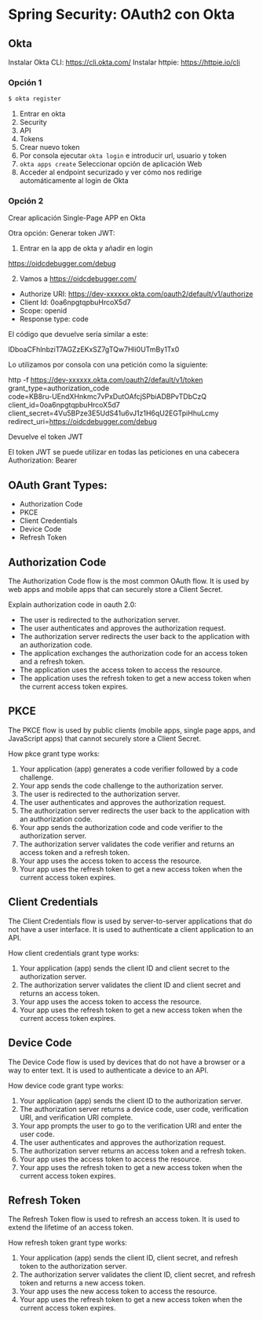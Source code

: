 # Spring Security: OAuth2 con Okta

## Okta

Instalar Okta CLI: https://cli.okta.com/
Instalar httpie: https://httpie.io/cli


### Opción 1

```bash
$ okta register
```

1. Entrar en okta
2. Security
3. API
4. Tokens
5. Crear nuevo token
6. Por consola ejecutar ``okta login`` e introducir url, usuario y token
7. ``okta apps create`` Seleccionar opción de aplicación Web
8. Acceder al endpoint securizado y ver cómo nos redirige automáticamente al login de Okta


### Opción 2

Crear aplicación Single-Page APP en Okta

Otra opción: Generar token JWT: 

1. Entrar en la app de okta y añadir en login

https://oidcdebugger.com/debug

2. Vamos a https://oidcdebugger.com/

* Authorize URI: https://dev-xxxxxx.okta.com/oauth2/default/v1/authorize
* Client Id: 0oa6npgtqpbuHrcoX5d7
* Scope: openid
* Response type: code

El código que devuelve sería similar a este: 

lDboaCFhlnbziT7AGZzEKxSZ7gTQw7Hli0UTmBy1Tx0

Lo utilizamos por consola con una petición como la siguiente: 

http -f https://dev-xxxxxx.okta.com/oauth2/default/v1/token \
grant_type=authorization_code \
code=KB8ru-UEndXHnkmc7vPxDutOAfcjSPbiADBPvTDbCzQ \
client_id=0oa6npgtqpbuHrcoX5d7 \
client_secret=4Vu5BPze3E5UdS41u6vJ1z1H6qU2EGTpiHhuLcmy \
redirect_uri=https://oidcdebugger.com/debug

Devuelve el token JWT

El token JWT se puede utilizar en todas las peticiones en una cabecera Authorization: Bearer <token>


## OAuth Grant Types:

* Authorization Code
* PKCE
* Client Credentials
* Device Code
* Refresh Token

## Authorization Code

The Authorization Code flow is the most common OAuth flow. It is used by web apps and mobile apps that can securely store a Client Secret.

Explain authorization code in oauth 2.0:

* The user is redirected to the authorization server.
* The user authenticates and approves the authorization request.
* The authorization server redirects the user back to the application with an authorization code.
* The application exchanges the authorization code for an access token and a refresh token.
* The application uses the access token to access the resource.
* The application uses the refresh token to get a new access token when the current access token expires.

## PKCE

The PKCE flow is used by public clients (mobile apps, single page apps, and JavaScript apps) that cannot securely store a Client Secret.

How pkce grant type works:

1. Your application (app) generates a code verifier followed by a code challenge.
2. Your app sends the code challenge to the authorization server.
3. The user is redirected to the authorization server.
4. The user authenticates and approves the authorization request.
5. The authorization server redirects the user back to the application with an authorization code.
6. Your app sends the authorization code and code verifier to the authorization server.
7. The authorization server validates the code verifier and returns an access token and a refresh token.
8. Your app uses the access token to access the resource.
9. Your app uses the refresh token to get a new access token when the current access token expires.



## Client Credentials

The Client Credentials flow is used by server-to-server applications that do not have a user interface. It is used to authenticate a client application to an API.

How client credentials grant type works:

1. Your application (app) sends the client ID and client secret to the authorization server.
2. The authorization server validates the client ID and client secret and returns an access token.
3. Your app uses the access token to access the resource.
4. Your app uses the refresh token to get a new access token when the current access token expires.



## Device Code

The Device Code flow is used by devices that do not have a browser or a way to enter text. It is used to authenticate a device to an API.

How device code grant type works:

1. Your application (app) sends the client ID to the authorization server.
2. The authorization server returns a device code, user code, verification URI, and verification URI complete.
3. Your app prompts the user to go to the verification URI and enter the user code.
4. The user authenticates and approves the authorization request.
5. The authorization server returns an access token and a refresh token.
6. Your app uses the access token to access the resource.
7. Your app uses the refresh token to get a new access token when the current access token expires.

## Refresh Token

The Refresh Token flow is used to refresh an access token. It is used to extend the lifetime of an access token.

How refresh token grant type works:

1. Your application (app) sends the client ID, client secret, and refresh token to the authorization server.
2. The authorization server validates the client ID, client secret, and refresh token and returns a new access token.
3. Your app uses the new access token to access the resource.
4. Your app uses the refresh token to get a new access token when the current access token expires.
